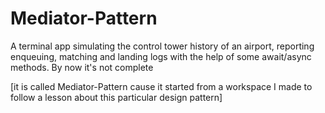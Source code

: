 # Mediator-Pattern

A terminal app simulating the control tower history of an airport, reporting enqueuing, matching and landing logs
with the help of some await/async methods. By now it's not complete

[it is called Mediator-Pattern cause it started from a workspace I made to follow a 
lesson about this particular design pattern]
